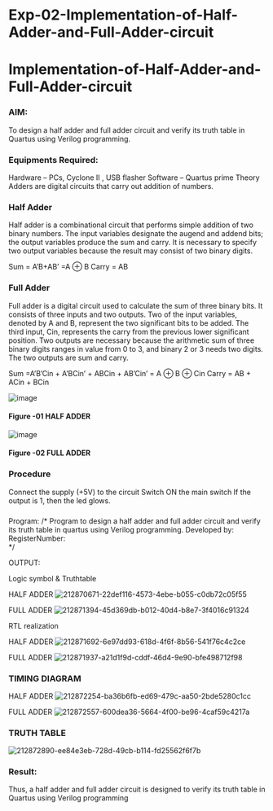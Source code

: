 # Exp-02-Implementation-of-Half-Adder-and-Full-Adder-circuit

# Implementation-of-Half-Adder-and-Full-Adder-circuit
### AIM:
To design a half adder and full adder circuit and verify its truth table in Quartus using Verilog programming.

### Equipments Required:
Hardware – PCs, Cyclone II , USB flasher
Software – Quartus prime
Theory
Adders are digital circuits that carry out addition of numbers.

### Half Adder
Half adder is a combinational circuit that performs simple addition of two binary numbers. The input variables designate the augend and addend bits; the output variables produce the sum and carry. It is necessary to specify two output variables because the result may consist of two binary digits.

Sum = A’B+AB’ =A ⊕ B Carry = AB

### Full Adder
Full adder is a digital circuit used to calculate the sum of three binary bits. It consists of three inputs and two outputs. Two of the input variables, denoted by A and B, represent the two significant bits to be added. The third input, Cin, represents the carry from the previous lower significant position. Two outputs are necessary because the arithmetic sum of three binary digits ranges in value from 0 to 3, and binary 2 or 3 needs two digits. The two outputs are sum and carry.

Sum =A’B’Cin + A’BCin’ + ABCin + AB’Cin’ = A ⊕ B ⊕ Cin Carry = AB + ACin + BCin

 ![image](https://user-images.githubusercontent.com/36288975/163552156-a13e5a56-c638-4110-97d9-8896907c8d25.png)

#### Figure -01 HALF ADDER 


![image](https://user-images.githubusercontent.com/36288975/163552057-b3547877-6d07-45b4-b7e0-bcfebfad9e1d.png)

#### Figure -02 FULL ADDER 

### Procedure

Connect the supply (+5V) to the circuit
Switch ON the main switch
If the output is 1, then the led glows.
### 
Program:
/*
Program to design a half adder and full adder circuit and verify its truth table in quartus using Verilog programming.
Developed by: 
RegisterNumber:  
*/

OUTPUT:

Logic symbol & Truthtable

HALF ADDER
![212870671-22def116-4573-4ebe-b055-c0db72c05f55](https://user-images.githubusercontent.com/119475762/214545216-a5c890c6-8600-4e58-8b92-68f456cc6b4e.png)

FULL ADDER
![212871394-45d369db-b012-40d4-b8e7-3f4016c91324](https://user-images.githubusercontent.com/119475762/214545473-28b18a90-b480-46f4-8f39-060a67316b5f.png)

RTL realization

HALF ADDER
![212871692-6e97dd93-618d-4f6f-8b56-541f76c4c2ce](https://user-images.githubusercontent.com/119475762/214545708-85fb4ba2-d5b3-41e6-b398-a9a51726c705.png)
 
FULL ADDER
![212871937-a21d1f9d-cddf-46d4-9e90-bfe498712f98](https://user-images.githubusercontent.com/119475762/214545807-a0f8def6-83e5-48b3-88b3-1d80075fee2f.png)

### TIMING DIAGRAM
HALF ADDER
![212872254-ba36b6fb-ed69-479c-aa50-2bde5280c1cc](https://user-images.githubusercontent.com/119475762/214545967-27f61388-8117-4789-8154-da6e974d40a6.png)

FULL ADDER
![212872557-600dea36-5664-4f00-be96-4caf59c4217a](https://user-images.githubusercontent.com/119475762/214546141-9204e927-bee6-488e-bbee-28bfdf25de4e.png)

### TRUTH TABLE 
![212872890-ee84e3eb-728d-49cb-b114-fd25562f6f7b](https://user-images.githubusercontent.com/119475762/214546211-0f509942-e43e-4e0d-8f2d-5be889137baa.png)

### Result:
Thus, a half adder and full adder circuit is designed to verify its truth table in Quartus using Verilog programming
